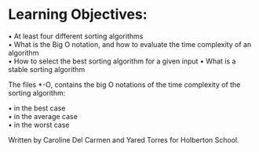 # Learning Objectives:  
  
• At least four different sorting algorithms  
• What is the Big O notation, and how to evaluate the time complexity of an algorithm  
• How to select the best sorting algorithm for a given input 
• What is a stable sorting algorithm  

The files \*-O, contains the big O notations of the time complexity of the sorting algorithm:  
  
• in the best case  
• in the average case  
• in the worst case  

Written by Caroline Del Carmen and Yared Torres for Holberton School.  
